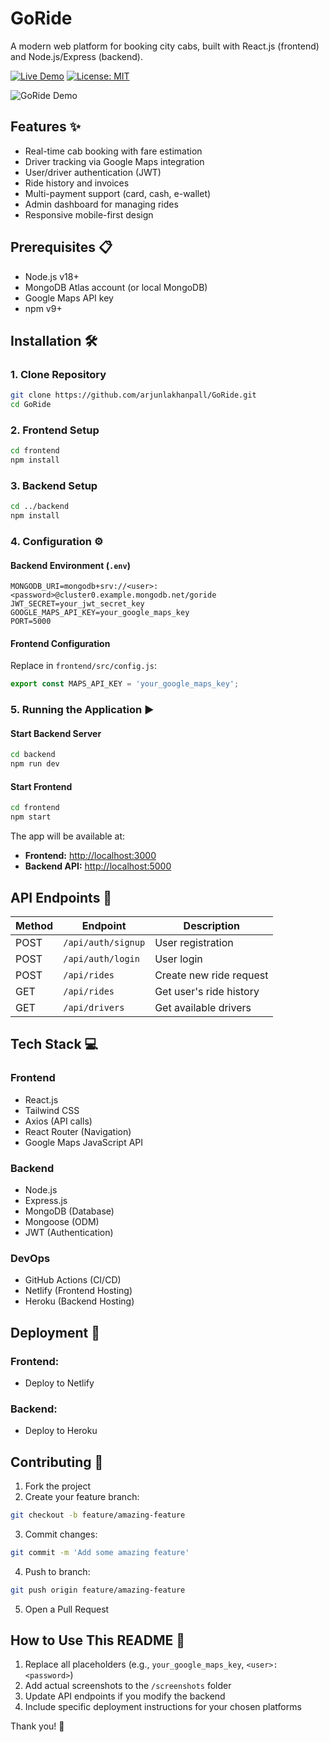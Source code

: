 # GoRide

A modern web platform for booking city cabs, built with React.js (frontend) and Node.js/Express (backend).

[![Live Demo](https://img.shields.io/badge/demo-live-green?style=for-the-badge)](https://arjunlakhanpall.github.io/GoRide/)
[![License: MIT](https://img.shields.io/badge/License-MIT-blue.svg?style=for-the-badge)](https://opensource.org/licenses/MIT)

![GoRide Demo](https://github.com/user-attachments/assets/e3c20d99-1def-4237-a885-0215af8b42b5)

## Features ✨

- Real-time cab booking with fare estimation
- Driver tracking via Google Maps integration
- User/driver authentication (JWT)
- Ride history and invoices
- Multi-payment support (card, cash, e-wallet)
- Admin dashboard for managing rides
- Responsive mobile-first design

## Prerequisites 📋

- Node.js v18+
- MongoDB Atlas account (or local MongoDB)
- Google Maps API key
- npm v9+

## Installation 🛠️

### 1. Clone Repository
```bash
git clone https://github.com/arjunlakhanpall/GoRide.git
cd GoRide
```

### 2. Frontend Setup
```bash
cd frontend
npm install
```

### 3. Backend Setup
```bash
cd ../backend
npm install
```

### 4. Configuration ⚙️

#### Backend Environment (`.env`)
```plaintext
MONGODB_URI=mongodb+srv://<user>:<password>@cluster0.example.mongodb.net/goride
JWT_SECRET=your_jwt_secret_key
GOOGLE_MAPS_API_KEY=your_google_maps_key
PORT=5000
```

#### Frontend Configuration
Replace in `frontend/src/config.js`:
```javascript
export const MAPS_API_KEY = 'your_google_maps_key';
```

### 5. Running the Application ▶️

#### Start Backend Server
```bash
cd backend
npm run dev
```

#### Start Frontend
```bash
cd frontend
npm start
```

The app will be available at:
- **Frontend:** [http://localhost:3000](http://localhost:3000)
- **Backend API:** [http://localhost:5000](http://localhost:5000)

## API Endpoints 🔌

| Method | Endpoint          | Description              |
|--------|------------------|--------------------------|
| POST   | `/api/auth/signup` | User registration        |
| POST   | `/api/auth/login`  | User login              |
| POST   | `/api/rides`       | Create new ride request |
| GET    | `/api/rides`       | Get user's ride history |
| GET    | `/api/drivers`     | Get available drivers   |

## Tech Stack 💻

### Frontend
- React.js
- Tailwind CSS
- Axios (API calls)
- React Router (Navigation)
- Google Maps JavaScript API

### Backend
- Node.js
- Express.js
- MongoDB (Database)
- Mongoose (ODM)
- JWT (Authentication)

### DevOps
- GitHub Actions (CI/CD)
- Netlify (Frontend Hosting)
- Heroku (Backend Hosting)

## Deployment 🚀

### Frontend:
- Deploy to Netlify

### Backend:
- Deploy to Heroku

## Contributing 🤝

1. Fork the project
2. Create your feature branch:
```bash
git checkout -b feature/amazing-feature
```
3. Commit changes:
```bash
git commit -m 'Add some amazing feature'
```
4. Push to branch:
```bash
git push origin feature/amazing-feature
```
5. Open a Pull Request

## How to Use This README 📖
1. Replace all placeholders (e.g., `your_google_maps_key`, `<user>:<password>`)
2. Add actual screenshots to the `/screenshots` folder
3. Update API endpoints if you modify the backend
4. Include specific deployment instructions for your chosen platforms

Thank you! 🚀

